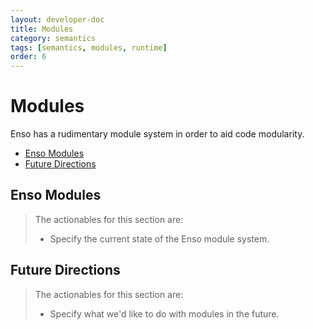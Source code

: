 ```yaml
---
layout: developer-doc
title: Modules
category: semantics
tags: [semantics, modules, runtime]
order: 6
---
```


# Modules

Enso has a rudimentary module system in order to aid code modularity.

<!-- MarkdownTOC levels="2,3" autolink="true" -->

- [Enso Modules](#enso-modules)
- [Future Directions](#future-directions)

<!-- /MarkdownTOC -->

## Enso Modules

> The actionables for this section are:
>
> - Specify the current state of the Enso module system.

## Future Directions

> The actionables for this section are:
>
> - Specify what we'd like to do with modules in the future.
